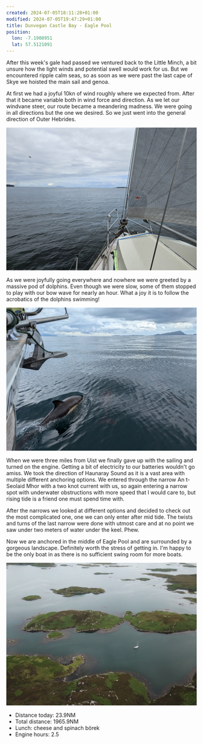 ```yaml
---
created: 2024-07-05T18:11:28+01:00
modified: 2024-07-05T19:47:29+01:00
title: Dunvegan Castle Bay - Eagle Pool
position:
  lon: -7.1908951
  lat: 57.5121091
---
```


After this week's gale had passed we ventured back to the Little Minch, a bit unsure how the light winds and potential swell would work for us. But we encountered ripple calm seas, so as soon as we were past the last cape of Skye we hoisted the main sail and genoa. 

At first we had a joyful 10kn of wind roughly where we expected from. After that it became variable both in wind force and direction. As we let our windvane steer, our route became a meandering madness. We were going in all directions but the one we desired. So we just went into the general direction of Outer Hebrides. 

![Image](../2024/8c0ad5c6bd15d230ebc40d511de34e5b.jpg) 

As we were joyfully going everywhere and nowhere we were greeted by a massive pod of dolphins. Even though we were slow, some of them stopped to play with our bow wave for nearly an hour. What a joy it is to follow the acrobatics of the dolphins swimming!

![Image](../2024/0c416660c5fc550ef56ac82b4141d11a.jpg) 

When we were three miles from Uist we finally gave up with the sailing and turned on the engine. Getting a bit of electricity to our batteries wouldn't go amiss. We took the direction of Haunaray Sound as it is a vast area with multiple different anchoring options. We entered through the narrow An t-Seolaid Mhor with a two knot current with us, so again entering a narrow spot with underwater obstructions with more speed that I would care to, but rising tide is a friend one must spend time with.

After the narrows we looked at different options and decided to check out the most complicated one, one we can only enter after mid tide. The twists and turns of the last narrow were done with utmost care and at no point we saw under two meters of water under the keel. Phew.

Now we are anchored in the middle of Eagle Pool and are surrounded by a gorgeous landscape. Definitely worth the stress of getting in. I'm happy to be the only boat in as there is no sufficient swing room for more boats.

![Image](../2024/3d5dd31f64bf60c88f9f13d218efcfd3.jpg) 

* Distance today: 23.9NM
* Total distance: 1965.9NM
* Lunch: cheese and spinach börek
* Engine hours: 2.5
